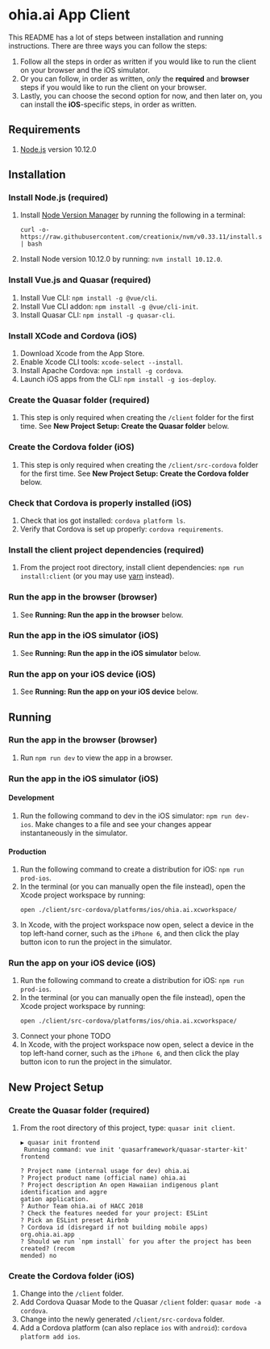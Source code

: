 # ohia.ai App Client

This README has a lot of steps between installation and running instructions. There are three ways you can follow the steps:
1. Follow all the steps in order as written if you would like to run the client on your browser and the iOS simulator.
1. Or you can follow, in order as written, *only* the **required** and **browser** steps if you would like to run the client on your browser.
1. Lastly, you can choose the second option for now, and then later on, you can install the **iOS**-specific steps, in order as written.

## Requirements

1. [Node.js](https://nodejs.org/en/) version 10.12.0

## Installation

### Install Node.js (required)
1. Install [Node Version Manager](https://github.com/creationix/nvm) by running the following in a terminal:
    ```
    curl -o- https://raw.githubusercontent.com/creationix/nvm/v0.33.11/install.sh | bash
    ```
1. Install Node version 10.12.0 by running: `nvm install 10.12.0`.

### Install Vue.js and Quasar (required)
1. Install Vue CLI: `npm install -g @vue/cli`.
1. Install Vue CLI addon: `npm install -g @vue/cli-init`.
1. Install Quasar CLI: `npm install -g quasar-cli`.

### Install XCode and Cordova (iOS)
1. Download Xcode from the App Store.
1. Enable Xcode CLI tools: `xcode-select --install`.
1. Install Apache Cordova: `npm install -g cordova`.
1. Launch iOS apps from the CLI: `npm install -g ios-deploy`.

### Create the Quasar folder (required)
1. This step is only required when creating the `/client` folder for the first time. See **New Project Setup: Create the Quasar folder** below.

### Create the Cordova folder (iOS)
1. This step is only required when creating the `/client/src-cordova` folder for the first time. See **New Project Setup: Create the Cordova folder** below.

### Check that Cordova is properly installed (iOS)
1. Check that ios got installed: `cordova platform ls`.
1. Verify that Cordova is set up properly: `cordova requirements`.

### Install the client project dependencies (required)
1. From the project root directory, install client dependencies: `npm run install:client` (or you may use [yarn](https://yarnpkg.com/en/docs/install#windows-stable) instead).

### Run the app in the browser (browser)
1. See **Running: Run the app in the browser** below.

### Run the app in the iOS simulator (iOS)
1. See **Running: Run the app in the iOS simulator** below.

### Run the app on your iOS device (iOS)
1. See **Running: Run the app on your iOS device** below.

## Running

### Run the app in the browser (browser)
1. Run `npm run dev` to view the app in a browser.

### Run the app in the iOS simulator (iOS)

#### Development
1. Run the following command to dev in the iOS simulator: `npm run dev-ios`. Make changes to a file and see your changes appear instantaneously in the simulator.

#### Production
1. Run the following command to create a distribution for iOS: `npm run prod-ios`.
1. In the terminal (or you can manually open the file instead), open the Xcode project workspace by running:
    ```
    open ./client/src-cordova/platforms/ios/ohia.ai.xcworkspace/
    ```
1. In Xcode, with the project workspace now open, select a device in the top left-hand corner, such as the `iPhone 6`, and then click the play button icon to run the project in the simulator.

### Run the app on your iOS device (iOS)
1. Run the following command to create a distribution for iOS: `npm run prod-ios`.
1. In the terminal (or you can manually open the file instead), open the Xcode project workspace by running:
    ```
    open ./client/src-cordova/platforms/ios/ohia.ai.xcworkspace/
    ```
1. Connect your phone TODO
1. In Xcode, with the project workspace now open, select a device in the top left-hand corner, such as the `iPhone 6`, and then click the play button icon to run the project in the simulator.

## New Project Setup

### Create the Quasar folder (required)
1. From the root directory of this project, type: `quasar init client`.
    ```
    ▶ quasar init frontend
     Running command: vue init 'quasarframework/quasar-starter-kit' frontend

    ? Project name (internal usage for dev) ohia.ai
    ? Project product name (official name) ohia.ai
    ? Project description An open Hawaiian indigenous plant identification and aggre
    gation application.
    ? Author Team ohia.ai of HACC 2018
    ? Check the features needed for your project: ESLint
    ? Pick an ESLint preset Airbnb
    ? Cordova id (disregard if not building mobile apps) org.ohia.ai.app
    ? Should we run `npm install` for you after the project has been created? (recom
    mended) no
    ```

### Create the Cordova folder (iOS)
1. Change into the `/client` folder.
1. Add Cordova Quasar Mode to the Quasar `/client` folder: `quasar mode -a cordova`.
1. Change into the newly generated `/client/src-cordova` folder.
1. Add a Cordova platform (can also replace `ios` with `android`): `cordova platform add ios`.
